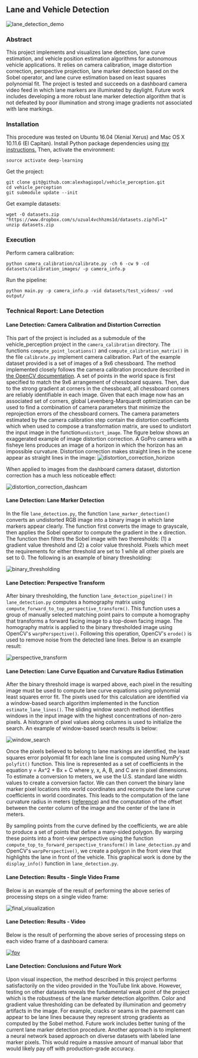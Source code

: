 ## Lane and Vehicle Detection
![lane_detection_demo](figures/lane_detection_demo.gif)
### Abstract
This project implements and visualizes lane detection, lane curve estimation, and vehicle position estimation algorithms for autonomous vehicle applications.
It relies on camera calibration, image distortion correction, perspective projection, lane marker detection based on the Sobel operator, and
lane curve estimation based on least squares polynomial fit. The project is tested and succeeds on a dashboard camera video feed in which
lane markers are illuminated by daylight. Future work includes developing a more robust lane marker detection algorithm that is 
not defeated by poor illumination and strong image gradients not associated with lane markings.

### Installation 
This procedure was tested on Ubuntu 16.04 (Xenial Xerus) and Mac OS X 10.11.6 (El Capitan). Install Python package 
dependencies using [my instructions.](https://github.com/alexhagiopol/deep_learning_packages) Then, activate the environment:

    source activate deep-learning

Get the project:
    
    git clone git@github.com:alexhagiopol/vehicle_perception.git
    cd vehicle_perception
    git submodule update --init

Get example datasets:

    wget -O datasets.zip "https://www.dropbox.com/s/uzual4vchhzms1d/datasets.zip?dl=1"
    unzip datasets.zip

### Execution
Perform camera calibration:

    python camera_calibration/calibrate.py -ch 6 -cw 9 -cd datasets/calibration_images/ -p camera_info.p

Run the pipeline:
    
    python main.py -p camera_info.p -vid datasets/test_videos/ -vod output/

### Technical Report: Lane Detection
#### Lane Detection: Camera Calibration and Distortion Correction
This part of the project is included as a submodule of the vehicle_perception project in the `camera_calibration` directory. 
The functions `compute_point_locations()` and `compute_calibration_matrix()` in the file `calibrate.py` implement camera calibration. Part of the example dataset provided
is a set of images of a 9x6 chessboard. The method implemented closely follows the camera calibration procedure described in
[the OpenCV documentation](http://docs.opencv.org/2.4/doc/tutorials/calib3d/camera_calibration/camera_calibration.html). 
A set of points in the world space is first specified to match the 9x6 arrangement of chessboard squares. Then, due to the 
strong gradient at corners in the chessboard, all chessboard corners are reliably identifiable in each image. Given that 
each image now has an associated set of corners, global Levenberg-Marquardt optimization can be used to find a combination 
of camera parameters that minimize the reprojection errors of the chessboard corners. The camera parameters estimated by 
the camera calibration step contain the distortion coefficients which when used to compose a transformation matrix, are
used to undistort the input image in the function`undistort_image`. The figure below shows an exaggerated example of image distortion correction. A GoPro
camera with a fisheye lens produces an image of a horizon in which the horizon has an impossible curvature. Distortion 
correction makes straight lines in the scene appear as straight lines in the image:
![distortion_correction_horizon](https://github.com/alexhagiopol/camera_calibration/blob/master/figures/gopro_example_1.png)

When applied to images from the dashboard camera dataset, distortion correction has a much less noticeable effect:

![distortion_correction_dashcam](figures/undistorted_dashcam.png)

#### Lane Detection: Lane Marker Detection
In the file `lane_detection.py`, the function `lane_marker_detection()` converts an undistorted RGB image into a binary
image in which lane markers appear clearly. The function first converts the image to grayscale, then applies the Sobel
operator to compute the gradient in the x direction. The function then filters the Sobel image with two theresholds: (1)
a gradient value threshold and (2) a color value threshold. Pixels which meet the requirements for either threshold are set to 1
while all other pixels are set to 0. The following is an example of binary thresholding:

![binary_thresholding](figures/binary_thresholding.png)
 
#### Lane Detection: Perspective Transform
After binary thresholding, the function `lane_detection_pipeline()` in `lane_detection.py` computes a homography matrix
using `compute_forward_to_top_perspective_transform()`. This function uses a group of manually selected matching point pairs
to compute a homography that transforms a forward facing image to a top-down facing image. The homography matrix is applied 
to the binary thresholded image using OpenCV's `warpPerspective()`. Following this operation, OpenCV's `erode()` is used
to remove noise from the detected lane lines. Below is an example result:

![perspective_transform](figures/perspective_transform_binary_threshold.png)

#### Lane Detection: Lane Curve Equation and Curvature Radius Estimation
After the binary threshold image is warped above, each pixel in the resulting image must be used to compute lane curve equations
using polynomial least squares error fit. The pixels used for this calculation are identified via a window-based search
algorithm implemented in the function `estimate_lane_lines()`. The sliding window search method identifies windows in the 
input image with the highest concentrations of non-zero pixels. A histogram of pixel values along columns is used to initialize 
the search. An example of window-based search results is below:

![window_search](figures/window_search.png)

Once the pixels believed to belong to lane markings are identified, the least squares error polyomial fit for each lane line is
computed using NumPy's `polyfit()` function. This line is represented as a set of coefficients in the equation y = Ax^2 + Bx + C
where y, x, A, B, and C are in pixel dimensions. To estimate a conversion to meters, we use the U.S. standard lane width values
to create a conversion factor. We can then convert the binary lane marker pixel locations into world coordinates and recompute
the lane curve coefficients in world coordinates. This leads to the computation of the lane curvature radius in meters
([reference](https://en.wikipedia.org/wiki/Radius_of_curvature)) and the computation of the offset between the center column
of the image and the center of the lane in meters.

By sampling points from the curve defined by the coefficients, we are able to produce a set of points 
that define a many-sided polygon. By warping these points into a front-view perspective using the function `compute_top_to_forward_perspective_transform()`
in `lane_detection.py` and OpenCV's `warpPerspective()`, we create a polygon in the front view that highlights the lane in
front of the vehicle. This graphical work is done by the `display_info()` function in `lane_detection.py`.
 
#### Lane Detection: Results - Single Video Frame
Below is an example of the result of performing the above series of processing steps on a single video frame:

![final_visualization](figures/final_visualization.png)

#### Lane Detection: Results - Video
Below is the result of performing the above series of processing steps on each video frame of a dashboard camera:

[![fpv](figures/video_preview.png)](https://youtu.be/S9b64DpgMik#t=0s "Lane Detection Demo")

#### Lane Detection: Conclusions and Future Work
Upon visual inspection, the method described in this project performs satisfactorily on the video provided in the YouTube link
above. However, testing on other datasets reveals the fundamental weak point of the project which is the robustness of the 
lane marker detection algorithm. Color and gradient value thresholding can be defeated by illumination and geometry artifacts
in the image. For example, cracks or seams in the pavement can appear to be lane lines because they represent strong gradients
as computed by the Sobel method. Future work includes better tuning of the current lane marker detection procedure. Another
approach is to implement a neural network based approach on diverse datasets with labeled lane marker pixels. This would require 
a massive amount of manual labor that would likely pay off with production-grade accuracy.